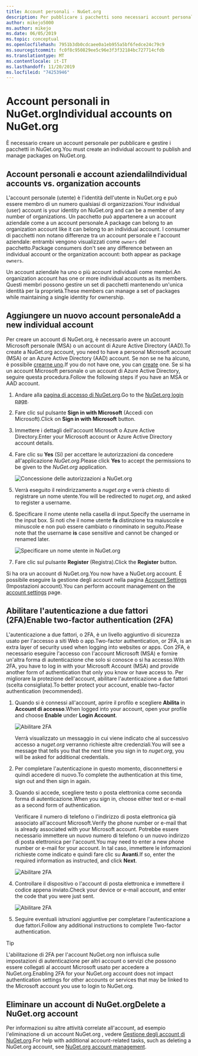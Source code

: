 ```yaml
---
title: Account personali - NuGet.org
description: Per pubblicare i pacchetti sono necessari account personali in NuGet.org
author: mikejo5000
ms.author: mikejo
ms.date: 06/05/2019
ms.topic: conceptual
ms.openlocfilehash: 7951b3db0cdcaee0a1eb955a5bf6fedce24c79c9
ms.sourcegitcommit: fc0f8c950829ee5c96e3f3f32184bc727714cfdb
ms.translationtype: MT
ms.contentlocale: it-IT
ms.lasthandoff: 11/20/2019
ms.locfileid: "74253946"
---
```

# <a name="individual-accounts-on-nugetorg"></a><span data-ttu-id="f3913-103">Account personali in NuGet.org</span><span class="sxs-lookup"><span data-stu-id="f3913-103">Individual accounts on NuGet.org</span></span>

<span data-ttu-id="f3913-104">È necessario creare un account personale per pubblicare e gestire i pacchetti in NuGet.org.</span><span class="sxs-lookup"><span data-stu-id="f3913-104">You must create an individual account to publish and manage packages on NuGet.org.</span></span>

## <a name="individual-accounts-vs-organization-accounts"></a><span data-ttu-id="f3913-105">Account personali e account aziendali</span><span class="sxs-lookup"><span data-stu-id="f3913-105">Individual accounts vs. organization accounts</span></span>

<span data-ttu-id="f3913-106">L'account personale (utente) è l'identità dell'utente in NuGet.org e può essere membro di un numero qualsiasi di organizzazioni.</span><span class="sxs-lookup"><span data-stu-id="f3913-106">Your individual (user) account is your identity on NuGet.org and can be a member of any number of organizations.</span></span> <span data-ttu-id="f3913-107">Un pacchetto può appartenere a un account aziendale come a un account personale.</span><span class="sxs-lookup"><span data-stu-id="f3913-107">A package can belong to an organization account like it can belong to an individual account.</span></span> <span data-ttu-id="f3913-108">I consumer di pacchetti non notano differenze tra un account personale e l'account aziendale: entrambi vengono visualizzati come `owners` del pacchetto.</span><span class="sxs-lookup"><span data-stu-id="f3913-108">Package consumers don't see any difference between an individual account or the organization account: both appear as package `owners`.</span></span>

<span data-ttu-id="f3913-109">Un account aziendale ha uno o più account individuali come membri.</span><span class="sxs-lookup"><span data-stu-id="f3913-109">An organization account has one or more individual accounts as its members.</span></span> <span data-ttu-id="f3913-110">Questi membri possono gestire un set di pacchetti mantenendo un'unica identità per la proprietà.</span><span class="sxs-lookup"><span data-stu-id="f3913-110">These members can manage a set of packages while maintaining a single identity for ownership.</span></span>

## <a name="add-a-new-individual-account"></a><span data-ttu-id="f3913-111">Aggiungere un nuovo account personale</span><span class="sxs-lookup"><span data-stu-id="f3913-111">Add a new individual account</span></span>

<span data-ttu-id="f3913-112">Per creare un account di NuGet.org, è necessario avere un account Microsoft personale (MSA) o un account di Azure Active Directory (AAD).</span><span class="sxs-lookup"><span data-stu-id="f3913-112">To create a NuGet.org account, you need to have a personal Microsoft account (MSA) or an Azure Active Directory (AAD) account.</span></span> <span data-ttu-id="f3913-113">Se non se ne ha alcuno, è possibile [crearne uno](https://signup.live.com).</span><span class="sxs-lookup"><span data-stu-id="f3913-113">If you do not have one, you can [create](https://signup.live.com) one.</span></span> <span data-ttu-id="f3913-114">Se si ha un account Microsoft personale o un account di Azure Active Directory, seguire questa procedura.</span><span class="sxs-lookup"><span data-stu-id="f3913-114">Follow the following steps if you have an MSA or AAD account.</span></span>

1. <span data-ttu-id="f3913-115">Andare alla [pagina di accesso di NuGet.org](https://www.nuget.org/users/account/LogOn).</span><span class="sxs-lookup"><span data-stu-id="f3913-115">Go to the [NuGet.org login page](https://www.nuget.org/users/account/LogOn).</span></span>

1. <span data-ttu-id="f3913-116">Fare clic sul pulsante **Sign in with Microsoft** (Accedi con Microsoft).</span><span class="sxs-lookup"><span data-stu-id="f3913-116">Click on **Sign in with Microsoft** button.</span></span>

1. <span data-ttu-id="f3913-117">Immettere i dettagli dell'account Microsoft o Azure Active Directory.</span><span class="sxs-lookup"><span data-stu-id="f3913-117">Enter your Microsoft account or Azure Active Directory account details.</span></span>

1. <span data-ttu-id="f3913-118">Fare clic su **Yes** (Sì) per accettare le autorizzazioni da concedere all'applicazione *NuGet.org*.</span><span class="sxs-lookup"><span data-stu-id="f3913-118">Please click **Yes** to accept the permissions to be given to the *NuGet.org* application.</span></span>

   ![Concessione delle autorizzazioni a NuGet.org](media/nuget-org-permissions.png)

1. <span data-ttu-id="f3913-120">Verrà eseguito il reindirizzamento a *nuget.org* e verrà chiesto di registrare un nome utente.</span><span class="sxs-lookup"><span data-stu-id="f3913-120">You will be redirected to *nuget.org*, and asked to register a username.</span></span>

1. <span data-ttu-id="f3913-121">Specificare il nome utente nella casella di input.</span><span class="sxs-lookup"><span data-stu-id="f3913-121">Specify the username in the input box.</span></span> <span data-ttu-id="f3913-122">Si noti che il nome utente **fa** distinzione tra maiuscole e minuscole e non può essere cambiato o rinominato in seguito.</span><span class="sxs-lookup"><span data-stu-id="f3913-122">Please note that the username **is** case sensitive and cannot be changed or renamed later.</span></span>

   ![Specificare un nome utente in NuGet.org](media/nuget-org-register.png) 

1. <span data-ttu-id="f3913-124">Fare clic sul pulsante **Register** (Registra).</span><span class="sxs-lookup"><span data-stu-id="f3913-124">Click the **Register** button.</span></span>

<span data-ttu-id="f3913-125">Si ha ora un account di NuGet.org.</span><span class="sxs-lookup"><span data-stu-id="f3913-125">You now have a NuGet.org account.</span></span> <span data-ttu-id="f3913-126">È possibile eseguire la gestione degli account nella pagina [Account Settings](https://www.nuget.org/account) (Impostazioni account).</span><span class="sxs-lookup"><span data-stu-id="f3913-126">You can perform account management on the [account settings](https://www.nuget.org/account) page.</span></span>

## <a name="enable-two-factor-authentication-2fa"></a><span data-ttu-id="f3913-127">Abilitare l'autenticazione a due fattori (2FA)</span><span class="sxs-lookup"><span data-stu-id="f3913-127">Enable two-factor authentication (2FA)</span></span>

<span data-ttu-id="f3913-128">L'autenticazione a due fattori, o 2FA, è un livello aggiuntivo di sicurezza usato per l'accesso a siti Web o app.</span><span class="sxs-lookup"><span data-stu-id="f3913-128">Two-factor authentication, or 2FA, is an extra layer of security used when logging into websites or apps.</span></span> <span data-ttu-id="f3913-129">Con 2FA, è necessario eseguire l'accesso con l'account Microsoft (MSA) e fornire un'altra forma di autenticazione che solo si conosce o si ha accesso.</span><span class="sxs-lookup"><span data-stu-id="f3913-129">With 2FA, you have to log in with your Microsoft Account (MSA) and provide another form of authentication that only you know or have access to.</span></span> <span data-ttu-id="f3913-130">Per migliorare la protezione dell'account, abilitare l'autenticazione a due fattori (scelta consigliata).</span><span class="sxs-lookup"><span data-stu-id="f3913-130">To better protect your account, enable two-factor authentication (recommended).</span></span>

1. <span data-ttu-id="f3913-131">Quando si è connessi all'account, aprire il profilo e scegliere **Abilita** in **Account di accesso**.</span><span class="sxs-lookup"><span data-stu-id="f3913-131">When logged into your account, open your profile and choose **Enable** under **Login Account**.</span></span>

   ![Abilitare 2FA](media/nuget-org-register-2fa.png)

   <span data-ttu-id="f3913-133">Verrà visualizzato un messaggio in cui viene indicato che al successivo accesso a *nuget.org* verranno richieste altre credenziali.</span><span class="sxs-lookup"><span data-stu-id="f3913-133">You will see a message that tells you that the next time you sign in to *nuget.org*, you will be asked for additional credentials.</span></span>

2. <span data-ttu-id="f3913-134">Per completare l'autenticazione in questo momento, disconnettersi e quindi accedere di nuovo.</span><span class="sxs-lookup"><span data-stu-id="f3913-134">To complete the authentication at this time, sign out and then sign in again.</span></span>

3. <span data-ttu-id="f3913-135">Quando si accede, scegliere testo o posta elettronica come seconda forma di autenticazione.</span><span class="sxs-lookup"><span data-stu-id="f3913-135">When you sign in, choose either text or e-mail as a second form of authentication.</span></span>

   <span data-ttu-id="f3913-136">Verificare il numero di telefono o l'indirizzo di posta elettronica già associato all'account Microsoft.</span><span class="sxs-lookup"><span data-stu-id="f3913-136">Verify the phone number or e-mail that is already associated with your Microsoft account.</span></span> <span data-ttu-id="f3913-137">Potrebbe essere necessario immettere un nuovo numero di telefono o un nuovo indirizzo di posta elettronica per l'account.</span><span class="sxs-lookup"><span data-stu-id="f3913-137">You may need to enter a new phone number or e-mail for your account.</span></span> <span data-ttu-id="f3913-138">In tal caso, immettere le informazioni richieste come indicato e quindi fare clic su **Avanti**.</span><span class="sxs-lookup"><span data-stu-id="f3913-138">If so, enter the required information as instructed, and click **Next**.</span></span>

   ![Abilitare 2FA](media/nuget-org-sign-in-2fa.png)

4. <span data-ttu-id="f3913-140">Controllare il dispositivo o l'account di posta elettronica e immettere il codice appena inviato.</span><span class="sxs-lookup"><span data-stu-id="f3913-140">Check your device or e-mail account, and enter the code that you were just sent.</span></span>

   ![Abilitare 2FA](media/nuget-org-enter-code-2fa.png)

5. <span data-ttu-id="f3913-142">Seguire eventuali istruzioni aggiuntive per completare l'autenticazione a due fattori.</span><span class="sxs-lookup"><span data-stu-id="f3913-142">Follow any additional instructions to complete Two-factor authentication.</span></span>

> [!Tip]
> <span data-ttu-id="f3913-143">L'abilitazione di 2FA per l'account NuGet.org non influisca sulle impostazioni di autenticazione per altri account o servizi che possono essere collegati al account Microsoft usato per accedere a NuGet.org.</span><span class="sxs-lookup"><span data-stu-id="f3913-143">Enabling 2FA for your NuGet.org account does not impact authentication settings for other accounts or services that may be linked to the Microsoft account you use to login to NuGet.org.</span></span>

## <a name="delete-a-nugetorg-account"></a><span data-ttu-id="f3913-144">Eliminare un account di NuGet.org</span><span class="sxs-lookup"><span data-stu-id="f3913-144">Delete a NuGet.org account</span></span>

<span data-ttu-id="f3913-145">Per informazioni su altre attività correlate all'account, ad esempio l'eliminazione di un account NuGet.org , vedere [Gestione degli account di NuGet.org](nuget-org-faq.md#nugetorg-account-management).</span><span class="sxs-lookup"><span data-stu-id="f3913-145">For help with additional account-related tasks, such as deleting a NuGet.org account, see [NuGet.org account management](nuget-org-faq.md#nugetorg-account-management).</span></span>
